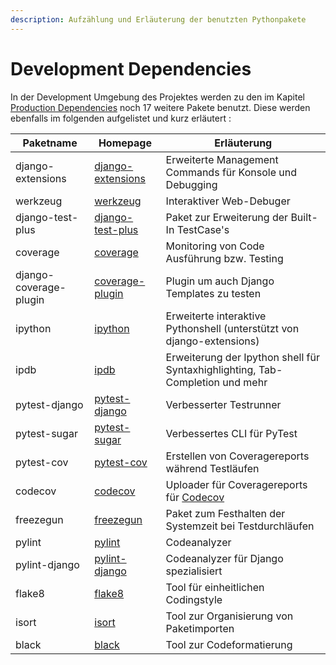 ```yaml
---
description: Aufzählung und Erläuterung der benutzten Pythonpakete
---
```


# Development Dependencies

In der Development Umgebung des Projektes werden zu den im Kapitel [Production Dependencies](python-dependencies/production-dependencies.md)
noch 17 weitere Pakete benutzt. Diese werden ebenfalls im folgenden aufgelistet und kurz erläutert :

| Paketname         | Homepage          | Erläuterung           |
|-------------------|-------------------|-----------------------|
| django-extensions | [django-extensions](https://github.com/django-extensions/django-extensions)| Erweiterte Management Commands für Konsole und Debugging |
| werkzeug          | [werkzeug](http://werkzeug.pocoo.org/)| Interaktiver Web-Debuger|
| django-test-plus  | [django-test-plus](https://github.com/revsys/django-test-plus)| Paket zur Erweiterung der Built-In TestCase's |
| coverage          | [coverage](https://coverage.readthedocs.io/en/coverage-4.5.1x/)| Monitoring von Code Ausführung bzw. Testing |
| django-coverage-plugin | [coverage-plugin](https://github.com/nedbat/django_coverage_plugin)| Plugin um auch Django Templates zu testen |
| ipython           | [ipython](https://ipython.org/index.html)| Erweiterte interaktive Pythonshell (unterstützt von django-extensions) |
| ipdb              | [ipdb](https://github.com/gotcha/ipdb)| Erweiterung der Ipython shell für Syntaxhighlighting, Tab-Completion und mehr |
| pytest-django     | [pytest-django](https://pytest-django.readthedocs.io/en/latest/)| Verbesserter Testrunner |
| pytest-sugar      | [pytest-sugar](https://github.com/Frozenball/pytest-sugar)| Verbessertes CLI für PyTest |
| pytest-cov        | [pytest-cov](https://github.com/pytest-dev/pytest-cov)| Erstellen von Coveragereports während Testläufen |
| codecov           | [codecov](https://github.com/codecov/codecov-python)| Uploader für Coveragereports für [Codecov](https://codecov.io/)|
| freezegun         | [freezegun](https://github.com/spulec/freezegun)| Paket zum Festhalten der Systemzeit bei Testdurchläufen |
| pylint            | [pylint](https://www.pylint.org/)| Codeanalyzer |
| pylint-django     | [pylint-django](https://github.com/PyCQA/pylint-django)| Codeanalyzer für Django spezialisiert |
| flake8            |[flake8](https://pypi.org/project/flake8/)| Tool für einheitlichen Codingstyle |
| isort             | [isort](https://pypi.org/project/isort/)| Tool zur Organisierung von Paketimporten |
| black             | [black](https://github.com/ambv/black)| Tool zur Codeformatierung |
